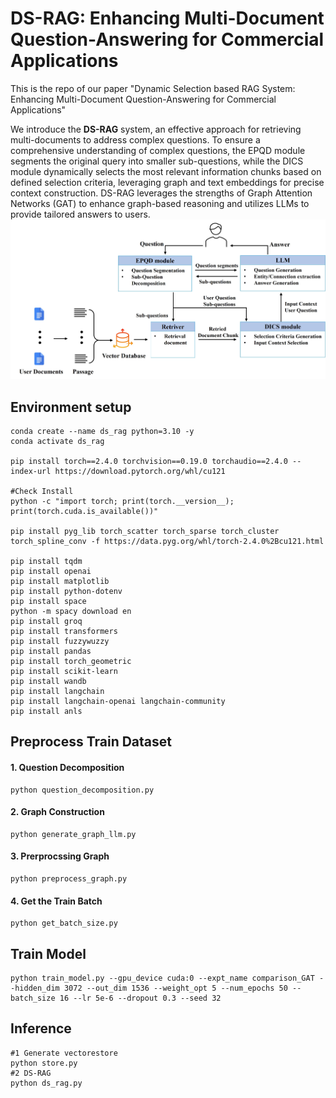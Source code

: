 # DS-RAG: Enhancing Multi-Document Question-Answering for Commercial Applications
This is the repo of our paper "Dynamic Selection based RAG System: Enhancing Multi-Document Question-Answering for Commercial Applications"

We introduce the **DS-RAG** system, an effective approach for retrieving multi-documents to address complex questions. To ensure a comprehensive understanding of complex questions, the EPQD module segments the original query into smaller sub-questions, while the DICS module dynamically selects the most relevant information chunks based on defined selection criteria, leveraging graph and text embeddings for precise context construction. DS-RAG leverages the strengths of Graph Attention Networks (GAT) to enhance graph-based reasoning and utilizes LLMs to provide tailored answers to users.
![MainFigure](./images/ds_rag_architecture.jpeg)



## Environment setup
```
conda create --name ds_rag python=3.10 -y
conda activate ds_rag

pip install torch==2.4.0 torchvision==0.19.0 torchaudio==2.4.0 --index-url https://download.pytorch.org/whl/cu121

#Check Install
python -c "import torch; print(torch.__version__); print(torch.cuda.is_available())"

pip install pyg_lib torch_scatter torch_sparse torch_cluster torch_spline_conv -f https://data.pyg.org/whl/torch-2.4.0%2Bcu121.html

pip install tqdm
pip install openai
pip install matplotlib
pip install python-dotenv
pip install space
python -m spacy download en
pip install groq
pip install transformers
pip install fuzzywuzzy
pip install pandas
pip install torch_geometric
pip install scikit-learn
pip install wandb
pip install langchain
pip install langchain-openai langchain-community
pip install anls
```

## Preprocess Train Dataset
#### 1. Question Decomposition

    python question_decomposition.py

#### 2. Graph Construction

    python generate_graph_llm.py

#### 3. Prerprocssing Graph

    python preprocess_graph.py

#### 4. Get the Train Batch

    python get_batch_size.py

## Train Model

    python train_model.py --gpu_device cuda:0 --expt_name comparison_GAT --hidden_dim 3072 --out_dim 1536 --weight_opt 5 --num_epochs 50 --batch_size 16 --lr 5e-6 --dropout 0.3 --seed 32

## Inference
    #1 Generate vectorestore
    python store.py
    #2 DS-RAG
    python ds_rag.py

